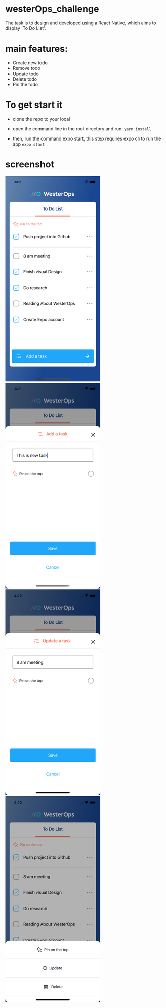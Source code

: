 # westerOps_challenge

The task is to design and developed  using a React Native, which aims to display 'To Do List'.


# main features:
* Create new todo
* Remove todo
* Update todo
* Delete todo
* Pin the todo

# To get start it
- clone the repo to your local 

- open the command line in the root directory and run:
`yarn install`


-  then, run the command expo start, this step requires expo cli to run the app 
 `expo start`


# screenshot

<img src='./assets/home_screenshot.png' width="300">

<img src='./assets/addTask_screenshot.png' width="300">

<img src='./assets/updateTask_screenshot.png' width="300">

<img src='./assets/menu_screenshot.png' width="300">
